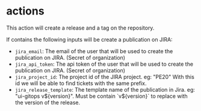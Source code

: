 # actions

This action will create a release and a tag on the repository.

If contains the following inputs will be create a publication on JIRA:

- `jira_email`: The email of the user that will be used to create the publication on JIRA. (Secret of organization)
- `jira_api_token`: The api token of the user that will be used to create the publication on JIRA. (Secret of organization)
- `jira_project_id`: The project id of the JIRA project. eg: "PE20" With this id we will be able to find tickets with the same prefix.
- `jira_release_template`: The template name of the publication in Jira. eg: "ui-gitops v${version}". Must be contain `v${version}` to replace with the version of the release.
